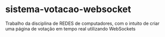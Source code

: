 # sistema-votacao-websocket
Trabalho da disciplina de REDES de computadores, com o intuito de criar uma página de votação em tempo real utilizando WebSockets
